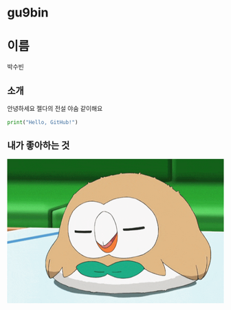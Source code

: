 # gu9bin
# 이름
박수빈

## 소개
안녕하세요 젤다의 전설 야숨 같이해요 

```py
print("Hello, GitHub!")
```
## 내가 좋아하는 것
![나몰빼미](나몰빼미.gif)

